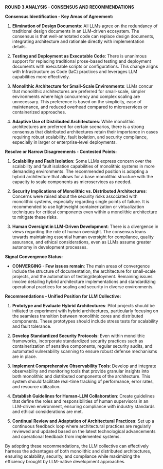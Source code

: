 **ROUND 3 ANALYSIS - CONSENSUS AND RECOMMENDATIONS**

**Consensus Identification - Key Areas of Agreement:**

1. **Elimination of Design Documents**: All LLMs agree on the redundancy of traditional design documents in an LLM-driven ecosystem. The consensus is that well-annotated code can replace design documents, integrating architecture and rationale directly with implementation details.

2. **Testing and Deployment as Executable Code**: There is unanimous support for replacing traditional prose-based testing and deployment documents with executable scripts or configurations. This change aligns with Infrastructure as Code (IaC) practices and leverages LLM capabilities more effectively.

3. **Monolithic Architecture for Small-Scale Environments**: LLMs concur that monolithic architectures are preferred for small-scale, simpler environments where high concurrency and complex scaling are unnecessary. This preference is based on the simplicity, ease of maintenance, and reduced overhead compared to microservices or containerized approaches.

4. **Adaptive Use of Distributed Architectures**: While monolithic architectures are preferred for certain scenarios, there is a strong consensus that distributed architectures retain their importance in cases requiring robust scalability, fault isolation, and security compliance, especially in larger or enterprise-level deployments.

**Resolve or Narrow Disagreements - Contested Points:**

1. **Scalability and Fault Isolation**: Some LLMs express concern over the scalability and fault isolation capabilities of monolithic systems in more demanding environments. The recommended position is adopting a hybrid architecture that allows for a base monolithic structure with the capacity to scale components as microservices as needed.

2. **Security Implications of Monolithic vs. Distributed Architectures**: Concerns were raised about the security risks associated with monolithic systems, especially regarding single points of failure. It is recommended to use lightweight containerization or virtualization techniques for critical components even within a monolithic architecture to mitigate these risks.

3. **Human Oversight in LLM-Driven Development**: There is a divergence in views regarding the role of human oversight. The consensus leans towards maintaining essential human oversight for compliance, quality assurance, and ethical considerations, even as LLMs assume greater autonomy in development processes.

**Signal Convergence Status:**

- **CONVERGING - Few issues remain**: The main areas of convergence include the structure of documentation, the architecture for small-scale projects, and the automation of testing/deployment. Remaining issues involve detailing hybrid architecture implementations and standardizing operational practices for scaling and security in diverse environments.

**Recommendations - Unified Position for LLM Collective:**

1. **Prototype and Evaluate Hybrid Architectures**: Pilot projects should be initiated to experiment with hybrid architectures, particularly focusing on the seamless transition between monolithic cores and distributed components. These prototypes should include stress tests for scalability and fault tolerance.

2. **Develop Standardized Security Protocols**: Even within monolithic frameworks, incorporate standardized security practices such as containerization of sensitive components, regular security audits, and automated vulnerability scanning to ensure robust defense mechanisms are in place.

3. **Implement Comprehensive Observability Tools**: Develop and integrate observability and monitoring tools that provide granular insights into both monolithic and distributed components of the architecture. This system should facilitate real-time tracking of performance, error rates, and resource utilization.

4. **Establish Guidelines for Human-LLM Collaboration**: Create guidelines that define the roles and responsibilities of human supervisors in an LLM-driven environment, ensuring compliance with industry standards and ethical considerations are met.

5. **Continual Review and Adaptation of Architectural Practices**: Set up a continuous feedback loop where architectural practices are regularly reviewed and updated based on the latest technological advancements and operational feedback from implemented systems.

By adopting these recommendations, the LLM collective can effectively harness the advantages of both monolithic and distributed architectures, ensuring scalability, security, and compliance while maximizing the efficiency brought by LLM-native development approaches.